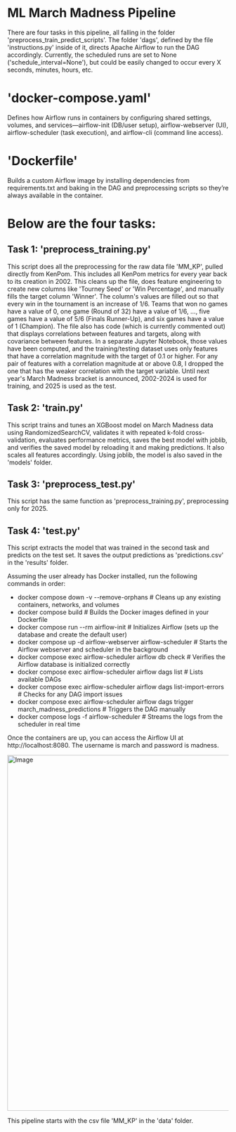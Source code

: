 # ML March Madness Pipeline

There are four tasks in this pipeline, all falling in the folder 'preprocess_train_predict_scripts'. The folder 'dags', defined by the file 'instructions.py' inside of it, directs Apache Airflow to run the DAG accordingly. Currently, the scheduled runs are set to None ('schedule_interval=None'), but could be easily changed to occur every X seconds, minutes, hours, etc. 

# 'docker-compose.yaml'
Defines how Airflow runs in containers by configuring shared settings, volumes, and services—airflow-init (DB/user setup), airflow-webserver (UI), airflow-scheduler (task execution), and airflow-cli (command line access).

# 'Dockerfile'
Builds a custom Airflow image by installing dependencies from requirements.txt and baking in the DAG and preprocessing scripts so they’re always available in the container.

# Below are the four tasks:

## Task 1: 'preprocess_training.py'
This script does all the preprocessing for the raw data file 'MM_KP', pulled directly from KenPom. This includes all KenPom metrics for every year back to its creation in 2002. This cleans up the file, does feature engineering to create new columns like 'Tourney Seed' or 'Win Percentage', and manually fills the target column 'Winner'. The column's values are filled out so that every win in the tournament is an increase of 1/6. Teams that won no games have a value of 0, one game (Round of 32) have a value of 1/6, ..., five games have a value of 5/6 (Finals Runner-Up), and six games have a value of 1 (Champion). The file also has code (which is currently commented out) that displays correlations between features and targets, along with covariance between features. In a separate Jupyter Notebook, those values have been computed, and the training/testing dataset uses only features that have a correlation magnitude with the target of 0.1 or higher. For any pair of features with a correlation magnitude at or above 0.8, I dropped the one that has the weaker correlation with the target variable. Until next year's March Madness bracket is announced, 2002-2024 is used for training, and 2025 is used as the test. 

## Task 2: 'train.py'
This script trains and tunes an XGBoost model on March Madness data using RandomizedSearchCV, validates it with repeated k-fold cross-validation, evaluates performance metrics, saves the best model with joblib, and verifies the saved model by reloading it and making predictions. It also scales all features accordingly. Using joblib, the model is also saved in the 'models' folder. 

## Task 3: 'preprocess_test.py'
This script has the same function as 'preprocess_training.py', preprocessing only for 2025. 

## Task 4: 'test.py'
This script extracts the model that was trained in the second task and predicts on the test set. It saves the output predictions as 'predictions.csv' in the 'results' folder. 

Assuming the user already has Docker installed, run the following commands in order:
- docker compose down -v --remove-orphans   # Cleans up any existing containers, networks, and volumes  
- docker compose build                      # Builds the Docker images defined in your Dockerfile  
- docker compose run --rm airflow-init      # Initializes Airflow (sets up the database and create the default user)  
- docker compose up -d airflow-webserver airflow-scheduler   # Starts the Airflow webserver and scheduler in the background  
- docker compose exec airflow-scheduler airflow db check     # Verifies the Airflow database is initialized correctly  
- docker compose exec airflow-scheduler airflow dags list    # Lists available DAGs  
- docker compose exec airflow-scheduler airflow dags list-import-errors  # Checks for any DAG import issues  
- docker compose exec airflow-scheduler airflow dags trigger march_madness_predictions   # Triggers the DAG manually  
- docker compose logs -f airflow-scheduler  # Streams the logs from the scheduler in real time

Once the containers are up, you can access the Airflow UI at http://localhost:8080. The username is march and password is madness. 

<img width="1506" height="810" alt="Image" src="https://github.com/user-attachments/assets/d3ace428-37f2-4e07-931c-0b611d3aefc0" />

This pipeline starts with the csv file 'MM_KP' in the 'data' folder. 
